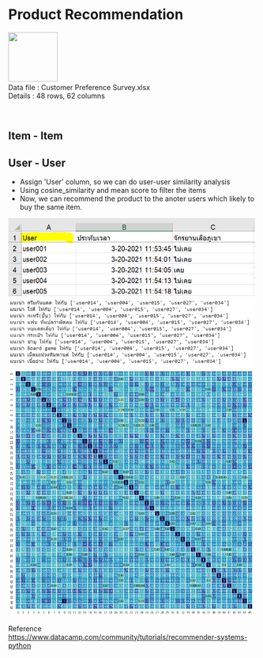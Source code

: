 <h1>Product Recommendation</h1>

<p align="left">
<img src="https://cdn.iconscout.com/icon/free/png-512/microsoft-excel-2-569282.png"
     width="100" height="100" ><br>
Data file : Customer Preference Survey.xlsx <br>
Details   : 48 rows, 62 columns
</p>
<br>

<h2>Item - Item </h2>






<h2>User - User </h2>

- Assign 'User' column, so we can do user-user similarity analysis
- Using cosine_similarity and mean score to filter the items
- Now, we can recommend the product to the anoter users which likely to buy the same item.

<img width="500" src="https://github.com/PaoLastHope/BADS7105/blob/db4dd95ec640681cdd3850cac060fc86cca25038/HOMEWORK%2007/images/uu1.PNG">
<img width="500" src="https://github.com/PaoLastHope/BADS7105/blob/db4dd95ec640681cdd3850cac060fc86cca25038/HOMEWORK%2007/images/uu2.PNG">
<img width="500" src="https://github.com/PaoLastHope/BADS7105/blob/db4dd95ec640681cdd3850cac060fc86cca25038/HOMEWORK%2007/images/uu3.PNG">

Reference<br/>
https://www.datacamp.com/community/tutorials/recommender-systems-python
